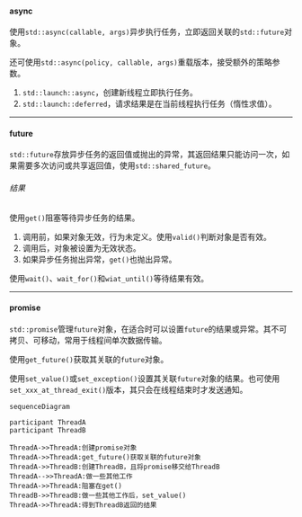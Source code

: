 #### async

使用`std::async(callable, args)`异步执行任务，立即返回关联的`std::future`对象。

还可使用`std::async(policy, callable, args)`重载版本，接受额外的策略参数。

1. `std::launch::async`，创建新线程立即执行任务。
2. `std::launch::deferred`，请求结果是在当前线程执行任务（惰性求值）。

---

#### future

`std::future`存放异步任务的返回值或抛出的异常，其返回结果只能访问一次，如果需要多次访问或共享返回值，使用`std::shared_future`。

###### 结果

使用`get()`阻塞等待异步任务的结果。

1. 调用前，如果对象无效，行为未定义。使用`valid()`判断对象是否有效。
2. 调用后，对象被设置为无效状态。
3. 如果异步任务抛出异常，`get()`也抛出异常。

使用`wait()`、`wait_for()`和`wiat_until()`等待结果有效。

---

#### promise

`std::promise`管理`future`对象，在适合时可以设置`future`的结果或异常。其不可拷贝、可移动，常用于线程间单次数据传输。

使用`get_future()`获取其关联的`future`对象。

使用`set_value()`或`set_exception()`设置其关联`future`对象的结果。也可使用`set_xxx_at_thread_exit()`版本，其只会在线程结束时才发送通知。

```mermaid
sequenceDiagram

participant ThreadA
participant ThreadB

ThreadA->>ThreadA:创建promise对象
ThreadA->>ThreadA:get_future()获取关联的future对象
ThreadA->>ThreadB:创建ThreadB，且将promise移交给ThreadB
ThreadA-->>ThreadA:做一些其他工作
ThreadA->>ThreadA:阻塞在get()
ThreadB->>ThreadB:做一些其他工作后，set_value()
ThreadA->>ThreadA:得到ThreadB返回的结果
```
